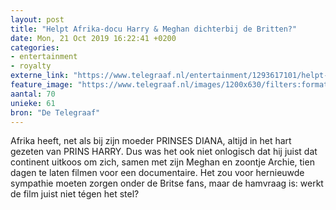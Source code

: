 ```yaml
---
layout: post
title: "Helpt Afrika-docu Harry & Meghan dichterbij de Britten?"
date: Mon, 21 Oct 2019 16:22:41 +0200
categories: 
- entertainment 
- royalty 
externe_link: "https://www.telegraaf.nl/entertainment/1293617101/helpt-afrika-docu-harry-meghan-dichterbij-de-britten"
feature_image: "https://www.telegraaf.nl/images/1200x630/filters:format(jpeg):quality(80)/cdn-kiosk-api.telegraaf.nl/11abe56e-f428-11e9-bbff-02d1dbdc35d1.jpg"
aantal: 70
unieke: 61
bron: "De Telegraaf"
---
```


<p class="intro">Afrika heeft, net als bij zijn moeder PRINSES DIANA, altijd in het hart gezeten van PRINS HARRY. Dus was het ook niet onlogisch dat hij juist dat continent uitkoos om zich, samen met zijn Meghan en zoontje Archie, tien dagen te laten filmen voor een documentaire. Het zou voor hernieuwde sympathie moeten zorgen onder de Britse fans, maar de hamvraag is: werkt de film juist niet tégen het stel?</p>
